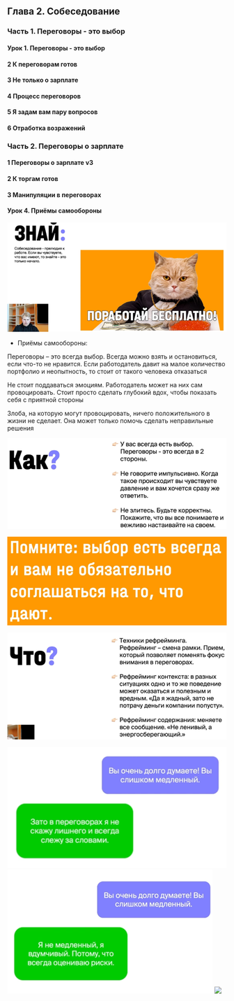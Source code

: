 ## Глава 2. Собеседование

### Часть 1. Переговоры - это выбор

#### **Урок 1. Переговоры - это выбор**



#### **2 К переговорам готов**



#### **3 Не только о зарплате**



#### **4 Процесс переговоров**



#### **5 Я задам вам пару вопросов**



#### **6 Отработка возражений**



### Часть 2. Переговоры о зарплате

#### **1 Переговоры о зарплате v3**



#### **2 К торгам готов**



#### **3 Манипуляции в переговорах**



#### **Урок 4. Приёмы самообороны**


![](_png/Pasted%20image%2020221009180842.png)

- Приёмы самообороны:

Переговоры – это всегда выбор. Всегда можно взять и остановиться, если что-то не нравится. Если работодатель давит на малое количество портфолио и неопытность, то стоит от такого человека отказаться

Не стоит поддаваться эмоциям. Работодатель может на них сам провоцировать. Стоит просто сделать глубокий вдох, чтобы показать себя с приятной стороны

Злоба, на которую могут провоцировать, ничего положительного в жизни не сделает. Она может только помочь сделать неправильные решения

![](_png/Pasted%20image%2020221009180854.png)

![](_png/Pasted%20image%2020221009180911.png)


![](_png/Pasted%20image%2020221009180916.png)




![](_png/Pasted%20image%2020221009180922.png)
![](_png/Pasted%20image%2020221009180929.png)
![](file:///C:/Users/836D~1/AppData/Locaata/Local/Temp/msohtmlclip1/01/clip_image008.jpg)